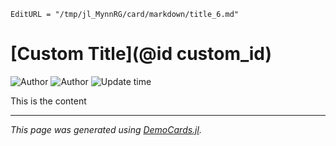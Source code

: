 ```@meta
EditURL = "/tmp/jl_MynnRG/card/markdown/title_6.md"
```

# [Custom Title](@id custom_id)
![Author](https://img.shields.io/badge/Author-Jane%20Doe-blue) ![Author](https://img.shields.io/badge/Author-John%20Roe-blue) ![Update time](https://img.shields.io/date/1580428800)


This is the content


---

*This page was generated using [DemoCards.jl](https://github.com/johnnychen94/DemoCards.jl).*


